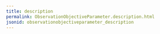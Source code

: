 ```yaml
---
title: description
permalink: ObservationObjectiveParameter.description.html
jsonid: observationobjectiveparameter_description
---
```

